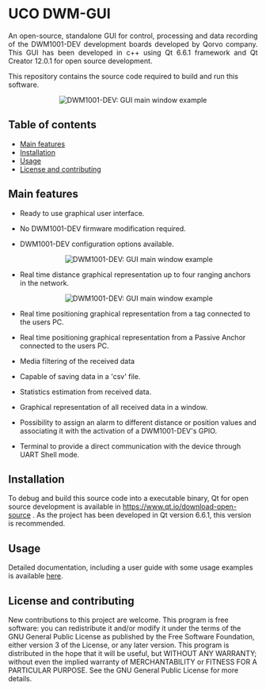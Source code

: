 # UCO DWM-GUI

<p align="justify">
An open-source, standalone GUI for control, processing and data recording of the DWM1001-DEV development boards developed by Qorvo company.
This GUI has been developed in c++ using Qt 6.6.1 framework and Qt Creator 12.0.1 for open source development.

This repository contains the source code required to build and run this software.

</p>
</p>

<p align="center">
  <img src="https://github.com/Antoi11/DWM1001-DEV-GUI/blob/main/media/mainwindow_example.png" alt="DWM1001-DEV: GUI main window example"/>
</p>

<h2>Table of contents</h2>
<p align="justify">
<ul>
<li><a href="#MainFeatures">Main features</a></li>
<li><a href="#Installation">Installation</a></li>
<li><a href="#Usage">Usage</a></li>
<li><a href="#LicenseContributing">License and contributing</a></li>
</ul>
</p>

<h2 name="MainFeatures">Main features</h2>

- Ready to use graphical user interface.
  
- No DWM1001-DEV firmware modification required.
  
- DWM1001-DEV configuration options available.

  <p align="center">
    <img src="https://github.com/AntonioRuizR/UCO-DWM-GUI/blob/main/media/config_wind.png" alt="DWM1001-DEV: GUI main window example"/>
  </p>
  
- Real time distance graphical representation up to four ranging anchors in the network.
  <p align="center">
    <img src="https://github.com/AntonioRuizR/UCO-DWM-GUI/blob/main/media/Graph_4_distances.gif" alt="DWM1001-DEV: GUI main window example"/>
  </p>

- Real time positioning graphical representation from a tag connected to the users PC.
- Real time positioning graphical representation from a Passive Anchor connected to the users PC.
- Media filtering of the received data
- Capable of saving data in a 'csv' file.
- Statistics estimation from received data.
- Graphical representation of all received data in a window.
- Possibility to assign an alarm to different distance or position values and associating it with the activation of a DWM1001-DEV's GPIO.
- Terminal to provide a direct communication with the device through UART Shell mode.

<h2 name="Installation">Installation</h2>

To debug and build this source code into a executable binary, Qt for open source development is available in https://www.qt.io/download-open-source . As the project has been developed in Qt version 6.6.1, this version is recommended.

<h2 name="Usage">Usage</h2>

Detailed documentation, including a user guide with some usage examples is available [here](https://github.com/AntonioRuizR/UCO-DWM-GUI/blob/main/User%20Guide.pdf).

<h2 name="LicenseContributing">License and contributing</h2>

New contributions to this project are welcome.
This program is free software: you can redistribute it and/or modify it under the terms of the GNU General Public License as published by the Free Software Foundation, either version 3 of the License, or any later version.
This program is distributed in the hope that it will be useful, but WITHOUT ANY WARRANTY; without even the implied warranty of MERCHANTABILITY or FITNESS FOR A PARTICULAR PURPOSE. See the GNU General Public License for more details.
